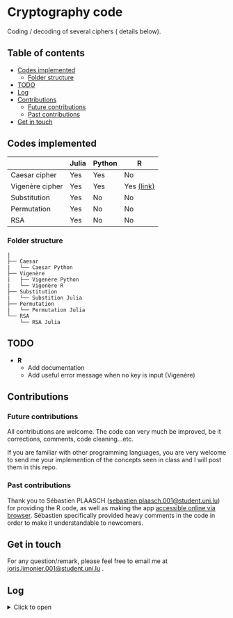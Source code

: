 # Cryptography code

Coding / decoding of several ciphers ( details below).

## Table of contents

- [Codes implemented](#codes-implemented)
  - [Folder structure](#folder-structure)
- [TODO](#todo)
- [Log](#log)
- [Contributions](#contributions)
  - [Future contributions](#future-contributions)
  - [Past contributions](#past-contributions)
- [Get in touch](#get-in-touch)

## Codes implemented

|                 | Julia | Python | R                                                      |
| --------------- | ----- | ------ | ------------------------------------------------------ |
| Caesar cipher   | Yes   | Yes    | No                                                     |
| Vigenère cipher | Yes   | Yes    | Yes [(link)](https://plaaschou.shinyapps.io/Decypher/) |
| Substitution    | Yes   | No     | No                                                     |
| Permutation     | Yes   | No     | No                                                     |
| RSA             | Yes   | No     | No                                                     |

### Folder structure

```
|
├── Caesar
|   └── Caesar Python
├── Vigenère
|   ├── Vigenère Python
|   └── Vigenère R
├── Substitution
|   └── Substition Julia
├── Permutation
|   └── Permutation Julia
└── RSA
    └── RSA Julia
```

## TODO

- **R**
  - Add documentation
  - Add useful error message when no key is input (Vigenère)

## Contributions

### Future contributions

All contributions are welcome. The code can very much be improved, be it corrections, comments, code cleaning...etc.

If you are familiar with other programming languages, you are very welcome to send me your implemention of the concepts seen in class and I will post them in this repo.

### Past contributions

Thank you to Sébastien PLAASCH (sebastien.plaasch.001@student.uni.lu) for providing the R code, as well as making the app [accessible online via browser](https://plaaschou.shinyapps.io/Decypher/). Sébastien specifically provided heavy comments in the code in order to make it understandable to newcomers.

## Get in touch

For any question/remark, please feel free to email me at joris.limonier.001@student.uni.lu .

## Log

<details>
<summary>Click to open</summary>

#### 22/05/21:

- Finish RSA implemention in Julia.

#### 28/04/21:

- Start of RSA implemention in Julia.

#### 27/04/21:

- Renamed substitution Julia
- Added variants of substitution Julia
- Permutation (Julia)

#### 16/04/21:

- Substitution (Julia)

#### Prior to 16/04/21:

- Caesar cipher (Julia)
- Caesar cipher (Python)
- Vigenère cipher (Julia)
- Vigenère cipher (Python)
- Vigenère cipher (R)

</details>
